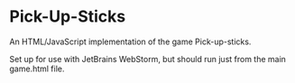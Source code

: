 # Pick-Up-Sticks
An HTML/JavaScript implementation of the game Pick-up-sticks.

Set up for use with JetBrains WebStorm, but should run just from the main game.html file.
